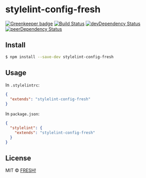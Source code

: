 # stylelint-config-fresh

[![Greenkeeper badge](https://badges.greenkeeper.io/openfresh/stylelint-config-fresh.svg)](https://greenkeeper.io/)
[![Build Status](https://travis-ci.org/openfresh/stylelint-config-fresh.svg?branch=master)](https://travis-ci.org/openfresh/stylelint-config-fresh)
[![devDependency Status](https://david-dm.org/openfresh/stylelint-config-fresh/dev-status.svg)](https://david-dm.org/openfresh/stylelint-config-fresh?type=dev)
[![peerDependency Status](https://david-dm.org/openfresh/stylelint-config-fresh/peer-status.svg)](https://david-dm.org/openfresh/stylelint-config-fresh?type=peer)

## Install

```bash
$ npm install --save-dev stylelint-config-fresh
```

## Usage

In `.stylelintrc`:

```json
{
  "extends": "stylelint-config-fresh"
}
```

In `package.json`:

```json
{
  "stylelint": {
    "extends": "stylelint-config-fresh"
  }
}
```

## License

MIT © [FRESH!](https://github.com/openfresh)
